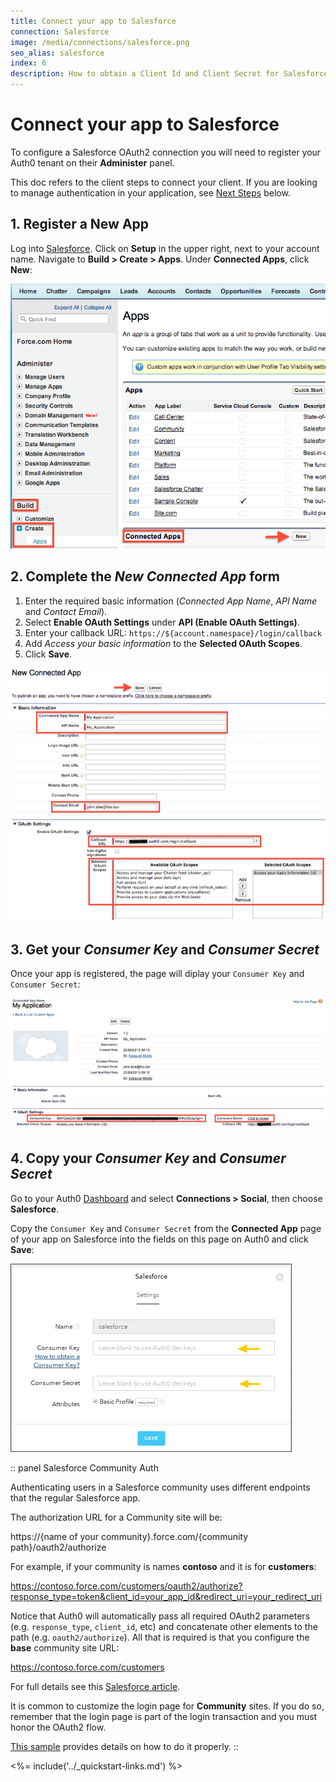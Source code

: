 ```yaml
---
title: Connect your app to Salesforce
connection: Salesforce
image: /media/connections/salesforce.png
seo_alias: salesforce
index: 6
description: How to obtain a Client Id and Client Secret for Salesforce.
---
```


# Connect your app to Salesforce

To configure a Salesforce OAuth2 connection you will need to register your Auth0 tenant on their **Administer** panel.

This doc refers to the client steps to connect your client. If you are looking to manage authentication in your application, see [Next Steps](#next-steps) below.

## 1. Register a New App

Log into [Salesforce](https://login.salesforce.com/). Click on **Setup** in the upper right, next to your account name. Navigate to **Build > Create > Apps**. Under **Connected Apps**, click **New**:

![](/media/articles/connections/social/salesforce/salesforce-register-1.png)

## 2. Complete the *New Connected App* form

1. Enter the required basic information (*Connected App Name*, *API Name* and *Contact Email*).
2. Select **Enable OAuth Settings**  under **API (Enable OAuth Settings)**.
3. Enter your callback URL: `https://${account.namespace}/login/callback`
4. Add *Access your basic information* to the **Selected OAuth Scopes**.
5. Click **Save**.

  ![](/media/articles/connections/social/salesforce/salesforce-register-2.png)

## 3. Get your *Consumer Key* and *Consumer Secret*

Once your app is registered, the page will diplay your `Consumer Key` and `Consumer Secret`:

![](/media/articles/connections/social/salesforce/salesforce-register-3.png)

## 4. Copy your *Consumer Key* and *Consumer Secret*

Go to your Auth0 [Dashboard](${manage_url}/#/connections/social) and select **Connections > Social**, then choose **Salesforce**.

Copy the `Consumer Key` and `Consumer Secret` from the **Connected App** page of your app on Salesforce into the fields on this page on Auth0 and click **Save**:

![](/media/articles/connections/social/salesforce/salesforce-register-4.png)

:: panel Salesforce Community Auth

Authenticating users in a Salesforce community uses different endpoints that the regular Salesforce app.

The authorization URL for a Community site will be:

  https://{name of your community}.force.com/{community path}/oauth2/authorize

For example, if your community is names __contoso__ and it is for __customers__:

  https://contoso.force.com/customers/oauth2/authorize?response_type=token&client_id=your_app_id&redirect_uri=your_redirect_uri

Notice that Auth0 will automatically pass all required OAuth2 parameters (e.g. `response_type`, `client_id`, etc) and concatenate other elements to the path (e.g. `oauth2/authorize`). All that is required is that you configure the __base__ community site URL:

  https://contoso.force.com/customers

For full details see this [Salesforce article](http://www.salesforce.com/us/developer/docs/chatterapi/Content/quickstart_communities.htm).

It is common to customize the login page for __Community__ sites. If you do so, remember that the login page is part of the login transaction and you must honor the OAuth2 flow.

[This sample](https://github.com/salesforceidentity/basic-custom-login) provides details on how to do it properly.
::

<%= include('../_quickstart-links.md') %>


